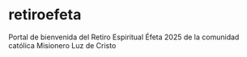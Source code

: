 # retiroefeta
Portal de bienvenida del Retiro Espiritual Éfeta 2025 de la comunidad católica Misionero Luz de Cristo
